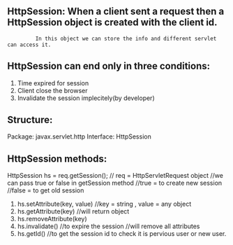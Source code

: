 ## HttpSession: When a client sent a request then a HttpSession object is created with the client id.
             In this object we can store the info and different servlet can access it.

## HttpSession can end only in three conditions:
1. Time expired for session
2. Client close the browser
3. Invalidate the session implecitely(by developer)

## Structure:
Package: javax.servlet.http
Interface: HttpSession

## HttpSession methods:

HttpSession hs = req.getSession();  // req = HttpServletRequest object
//we can pass true or false in getSession method 
//true = to create new session
//false = to get old session

1. hs.setAttribute(key, value)    //key = string , value = any object
2. hs.getAttribute(key)   //will return object
3. hs.removeAttribute(key)
4. hs.invalidate()    //to expire the session //will remove all attributes
5. hs.getId()   //to get the session id to check it is pervious user or new user.